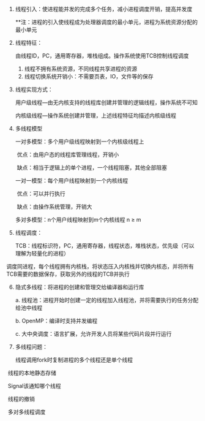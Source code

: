 1. 线程引入：使进程能并发的完成多个任务，减小进程调度开销，提高并发度

   **注：进程的引入使线程成为处理器调度的最小单元，进程为系统资源分配的最小单元

2. 线程特征：

   由线程ID，PC，通用寄存器，堆栈组成。操作系统使用TCB控制线程调度

   1. 线程不拥有系统资源，不同线程共享进程的资源
   2. 线程切换系统开销小：不需要页表，IO，文件等的保存

3. 线程实现方式：

   用户级线程—由无内核支持的线程库创建并管理的逻辑线程，操作系统不可知

   内核级线程—操作系统创建并管理，上述线程特征均描述内核级线程

4. 多线程模型

   一对多模型：多个用户级线程映射到一个内核级线程上 
   
   ​			优点：由用户态的线程库管理线程，开销小
   
   ​			缺点：相当于逻辑上的单个进程，一个线程阻塞，其他全部阻塞
   
   一对一模型：每个用户线程映射到一个内核线程
   
   ​			优点：可以并行执行
   
   ​			缺点：由操作系统管理，开销大
   
   多对多模型：n个用户线程映射到m个内核线程 n $\ge$ m

5. 线程调度：

   TCB：线程标识符，PC，通用寄存器，线程状态，堆栈状态，优先级（可以理解为轻量化的进程）

​	调度同进程，每个线程拥有内核栈，将状态压入内核栈并切换内核态，并将所有TCB需要的数据保存，获取另外的线程的TCB并执行

6. 隐式多线程：将进程的创建和管理交给编译器和运行库

   a. 线程池：进程开始时创建一定的线程加入线程池，并将需要执行的任务分配给池中线程

   b. OpenMP：编译时支持并发编程

   c. 大中央调度：语言扩展，允许开发人员将某些代码片段并行运行

7. 多线程问题：

   线程调用fork时复制进程的多个线程还是单个线程

​	线程的本地静态存储

​	Signal该通知哪个线程

​	线程的撤销

​	多对多线程调度